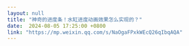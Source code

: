 ```yaml
---
layout: null
title: "神奇的进度条！水缸进度动画效果怎么实现的？"
date:  2024-08-05 17:25:00 +0800
link: "https://mp.weixin.qq.com/s/NaOgaFPxkWEcQ26qIbqAQA"
---
```

